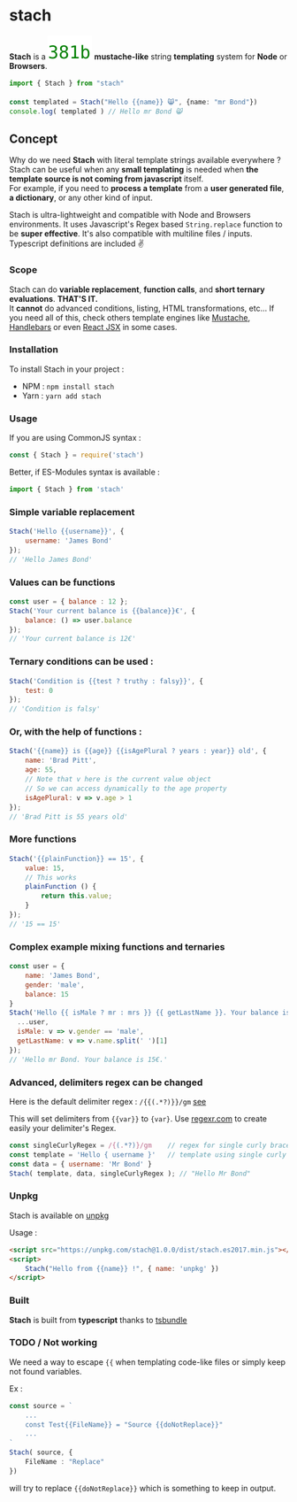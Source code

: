 
# stach

__Stach__ is a ![](./bits/stach.es2017.min.js.svg) __mustache-like__ string __templating__ system for __Node__ or __Browsers__.

```typescript
import { Stach } from "stach"

const templated = Stach("Hello {{name}} 😸", {name: "mr Bond"})
console.log( templated ) // Hello mr Bond 😸
```

## Concept

Why do we need __Stach__ with literal template strings available everywhere ?
Stach can be useful when any **small templating** is needed when **the template source is not coming from javascript** itself.
<br>For example, if you need to __process a template__ from a __user generated file__, __a dictionary__, or any other kind of input.

Stach is ultra-lightweight and compatible with Node and Browsers environments.
It uses Javascript's Regex based `String.replace` function to be **super effective**.
It's also compatible with multiline files / inputs.
Typescript definitions are included ✌️

### Scope

Stach can do __variable replacement__, __function calls__, and __short ternary evaluations__. **THAT'S IT.**<br>
It **cannot** do advanced conditions, listing, HTML transformations, etc...
If you need all of this, check others template engines like [Mustache](https://mustache.github.io/), [Handlebars](https://handlebarsjs.com/) or even [React JSX](https://fr.reactjs.org/docs/introducing-jsx.html) in some cases.

### Installation

To install Stach in your project :<br>
- NPM : `npm install stach`
- Yarn : `yarn add stach`

### Usage

If you are using CommonJS syntax :
```javascript
const { Stach } = require('stach')
```

Better, if ES-Modules syntax is available :
```javascript
import { Stach } from 'stach'
```

### Simple variable replacement

```javascript
Stach('Hello {{username}}', {
    username: 'James Bond'
});
// 'Hello James Bond'
```

### Values can be functions

```javascript
const user = { balance : 12 };
Stach('Your current balance is {{balance}}€', {
    balance: () => user.balance
});
// 'Your current balance is 12€'
```

### Ternary conditions can be used :

```javascript
Stach('Condition is {{test ? truthy : falsy}}', {
    test: 0
});
// 'Condition is falsy'
```

### Or, with the help of functions :
```javascript
Stach('{{name}} is {{age}} {{isAgePlural ? years : year}} old', {
    name: 'Brad Pitt',
    age: 55,
    // Note that v here is the current value object
    // So we can access dynamically to the age property
    isAgePlural: v => v.age > 1
});
// 'Brad Pitt is 55 years old'
```

### More functions

```javascript
Stach('{{plainFunction}} == 15', {
    value: 15,
	// This works
    plainFunction () {
        return this.value;
    }
});
// '15 == 15'
```

### Complex example mixing functions and ternaries

```javascript
const user = {
    name: 'James Bond',
    gender: 'male',
    balance: 15
}
Stach('Hello {{ isMale ? mr : mrs }} {{ getLastName }}. Your balance is {{ balance }}€.', {
  ...user,
  isMale: v => v.gender == 'male',
  getLastName: v => v.name.split(' ')[1]
});
// 'Hello mr Bond. Your balance is 15€.'
```

### Advanced, delimiters regex can be changed

Here is the default delimiter regex : `/{{(.*?)}}/gm` [see](https://github.com/zouloux/stach/blob/main/src/stach.ts#L5)

This will set delimiters from `{{var}}` to `{var}`.
Use [regexr.com](https://regexr.com) to create easily your delimiter's Regex.

```javascript
const singleCurlyRegex = /{(.*?)}/gm 	// regex for single curly braces
const template = 'Hello { username }' 	// template using single curly braces
const data = { username: 'Mr Bond' }
Stach( template, data, singleCurlyRegex ); // "Hello Mr Bond" 
```

### Unpkg

Stach is available on [unpkg](https://unpkg.com/stach)

Usage :
```html
<script src="https://unpkg.com/stach@1.0.0/dist/stach.es2017.min.js"></script>
<script>
	Stach("Hello from {{name}} !", { name: 'unpkg' })
</script>
```

### Built

__Stach__ is built from __typescript__ thanks to [tsbundle](https://github.com/zouloux/tsbundle)

### TODO / Not working

We need a way to escape `{{` when templating code-like files or simply keep not found variables.

Ex :
```typescript
const source = `
	...
	const Test{{FileName}} = "Source {{doNotReplace}}"
	...
`
Stach( source, {
	FileName : "Replace" 
})
```
will try to replace `{{doNotReplace}}` which is something to keep in output.